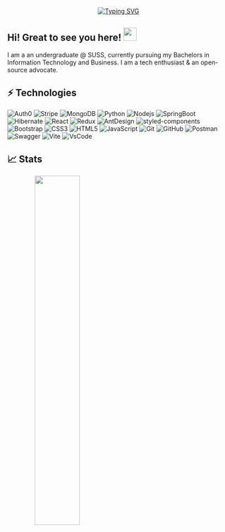 <div align="center">
<a href="https://git.io/typing-svg"><img src="https://readme-typing-svg.demolab.com?font=Fira+Code&weight=500&size=36&duration=3000&pause=800&color=461ECFDA&center=true&vCenter=true&width=600&height=100&lines=Welcome+Back+%F0%9F%91%8B;Ready%2C+Steady%2C+Code+%F0%9F%9A%80+" alt="Typing SVG" /></a>
</div>

## Hi! Great to see you here! <img src="https://raw.githubusercontent.com/aemmadi/aemmadi/master/wave.gif" width="30px">

I am a an undergraduate @ SUSS, currently pursuing my Bachelors in Information Technology and Business. I am a tech enthusiast & an open-source advocate. 


## ⚡ Technologies

![Auth0](https://img.shields.io/badge/-Auth0-black?style=flat-square&logo=auth0)
![Stripe](https://img.shields.io/badge/-Stripe-black?style=flat-square&logo=stripe)
![MongoDB](https://img.shields.io/badge/-MongoDB-black?style=flat-square&logo=mongodb)
![Python](https://img.shields.io/badge/-Python-black?style=flat-square&logo=Python)
![Nodejs](https://img.shields.io/badge/-Nodejs-black?style=flat-square&logo=Node.js)
![SpringBoot](https://img.shields.io/badge/-Spring%20Boot-black?style=flat-square&logo=springBoot)
![Hibernate](https://img.shields.io/badge/-Hibernate-black?style=flat-square&logo=hibernate)
![React](https://img.shields.io/badge/-React-black?style=flat-square&logo=react)
![Redux](https://img.shields.io/badge/-Redux-black?style=flat-square&logo=Redux)
![AntDesign](https://img.shields.io/badge/-AntDesign-black?style=flat-square&logo=antdesign)
![styled-components](https://img.shields.io/badge/-styledcomponents-black?style=flat-square&logo=styled-components)
![Bootstrap](https://img.shields.io/badge/-Bootstrap-563D7C?style=flat-square&logo=bootstrap)
![CSS3](https://img.shields.io/badge/-CSS3-1572B6?style=flat-square&logo=css3)
![HTML5](https://img.shields.io/badge/-HTML5-E34F26?style=flat-square&logo=html5&logoColor=white)
![JavaScript](https://img.shields.io/badge/-JavaScript-black?style=flat-square&logo=javascript)
![Git](https://img.shields.io/badge/-Git-black?style=flat-square&logo=git)
![GitHub](https://img.shields.io/badge/-GitHub-181717?style=flat-square&logo=github)
![Postman](https://img.shields.io/badge/-Postman-black?style=flat-square&logo=postman)
![Swagger](https://img.shields.io/badge/-Swagger-black?style=flat-square&logo=swagger)
![Vite](https://img.shields.io/badge/-Vite-black?style=flat-square&logo=vite)
![VsCode](https://img.shields.io/badge/-VSCode-black?style=flat-square&logo=visualstudiocode)


## 📈 Stats
<p align="center">	
  <img   align="left" width="45%" src="https://github-readme-stats.vercel.app/api/top-langs/?username=shahan007&layout=compact&theme=buefy&hide_border=true&hide=jupyter%20notebook" /> 
</p>



